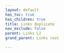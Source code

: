 ```yaml
---
layout: default
has_toc: true
has_children: true
title: Links duplicate
nav_exclude: false
parent: Links L2
grand_parent: Links root

---
```

